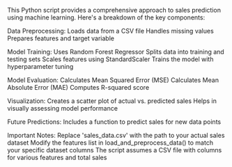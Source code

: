 This Python script provides a comprehensive approach to sales prediction using machine learning. Here's a breakdown of the key components:

Data Preprocessing:
Loads data from a CSV file
Handles missing values
Prepares features and target variable

Model Training:
Uses Random Forest Regressor
Splits data into training and testing sets
Scales features using StandardScaler
Trains the model with hyperparameter tuning

Model Evaluation:
Calculates Mean Squared Error (MSE)
Calculates Mean Absolute Error (MAE)
Computes R-squared score

Visualization:
Creates a scatter plot of actual vs. predicted sales
Helps in visually assessing model performance

Future Predictions:
Includes a function to predict sales for new data points


Important Notes:
Replace 'sales_data.csv' with the path to your actual sales dataset
Modify the features list in load_and_preprocess_data() to match your specific dataset columns
The script assumes a CSV file with columns for various features and total sales
